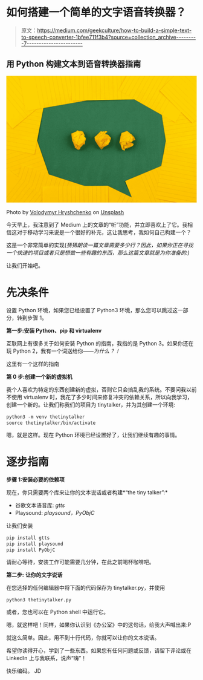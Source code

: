 # 如何搭建一个简单的文字语音转换器？

> 原文：<https://medium.com/geekculture/how-to-build-a-simple-text-to-speech-converter-1bfee711f3b4?source=collection_archive---------7----------------------->

## 用 Python 构建文本到语音转换器指南

![](img/29ed0cf6cc1cb32f0b4c1e94fa2a8dcc.png)

Photo by [Volodymyr Hryshchenko](https://unsplash.com/@lunarts?utm_source=unsplash&utm_medium=referral&utm_content=creditCopyText) on [Unsplash](https://unsplash.com/s/photos/text-to-speech?utm_source=unsplash&utm_medium=referral&utm_content=creditCopyText)

今天早上，我注意到了 Medium 上的文章的“听”功能，并立即喜欢上了它。我相信这对于移动学习来说是一个很好的补充，这让我思考，我如何自己构建一个？

这是一个非常简单的实现(*猜猜朗读一篇文章需要多少行？因此，如果你正在寻找一个快速的项目或者只是想做一些有趣的东西，那么这篇文章就是为你准备的:)*

让我们开始吧。

# 先决条件

设置 Python 环境，如果您已经设置了 Python3 环境，那么您可以跳过这一部分，转到步骤 1。

**第一步:安装 Python、pip 和 virtualenv**

互联网上有很多关于如何安装 Python 的指南，我指的是 Python 3。如果你还在玩 Python 2，我有一个词送给你——*为什么？！*

这里有一个这样的指南

**第 0 步:创建一个新的虚拟机**

我个人喜欢为特定的东西创建新的虚拟，否则它只会搞乱我的系统。不要问我以前不使用 virtualenv 时，我花了多少时间来修复冲突的依赖关系，所以向我学习，创建一个新的。让我们称我们的项目为 tinytalker，并为其创建一个环境:

```
python3 -m venv thetinytalker
source thetinytalker/bin/activate
```

嗯，就是这样。现在 Python 环境已经设置好了，让我们继续有趣的事情。

# **逐步指南**

**步骤 1:安装必要的依赖项**

现在，你只需要两个库来让你的文本说话或者构建*“the tiny talker”:*

*   谷歌文本语音库: *gtts*
*   Playsound: *playsound，PyObjC*

让我们安装

```
pip install gtts
pip install playsound
pip install PyObjC
```

请耐心等待，安装工作可能需要几分钟，在此之前喝杯咖啡吧。

**第二步:** **让你的文字说话**

在您选择的任何编辑器中将下面的代码保存为 tinytalker.py，并使用

```
python3 thetinytalker.py
```

或者，您也可以在 Python shell 中运行它。

嗯，就这样吧！同样，如果你认识到《办公室》中的这句话，给我大声喊出来:P

就这么简单。因此，用不到十行代码，你就可以让你的文本说话。

希望你读得开心，学到了一些东西。如果您有任何问题或反馈，请留下评论或在 LinkedIn 上与我联系，说声“嗨”！

快乐编码。
JD